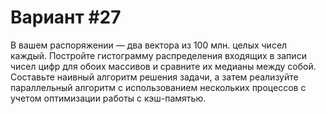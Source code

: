 # Вариант #27
В вашем распоряжении — два вектора из 100 млн. целых чисел каждый. Постройте гистограмму распределения входящих в записи чисел цифр для обоих массивов и сравните их медианы между собой. Составьте наивный алгоритм решения задачи, а затем реализуйте параллельный алгоритм с использованием нескольких процессов с учетом оптимизации работы с кэш-памятью.